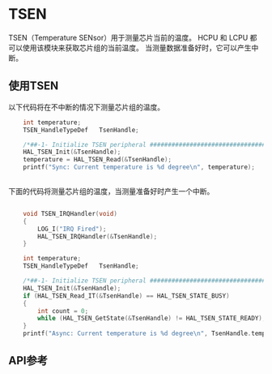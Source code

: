 # TSEN

TSEN（Temperature SENsor）用于测量芯片当前的温度。 HCPU 和 LCPU 都可以使用该模块来获取芯片组的当前温度。 当测量数据准备好时，它可以产生中断。

## 使用TSEN
 以下代码将在不中断的情况下测量芯片组的温度。

```c
    int temperature;
    TSEN_HandleTypeDef   TsenHandle;

    /*##-1- Initialize TSEN peripheral #######################################*/
    HAL_TSEN_Init(&TsenHandle);
    temperature = HAL_TSEN_Read(&TsenHandle);
    printf("Sync: Current temperature is %d degree\n", temperature);
    
```

下面的代码将测量芯片组的温度，当测量准备好时产生一个中断。
```c

    void TSEN_IRQHandler(void)
    {
        LOG_I("IRQ Fired");
        HAL_TSEN_IRQHandler(&TsenHandle);
    }

    int temperature;
    TSEN_HandleTypeDef   TsenHandle;

    /*##-1- Initialize TSEN peripheral #######################################*/
    HAL_TSEN_Init(&TsenHandle);
    if (HAL_TSEN_Read_IT(&TsenHandle) == HAL_TSEN_STATE_BUSY)
    {
        int count = 0;
        while (HAL_TSEN_GetState(&TsenHandle) != HAL_TSEN_STATE_READY);
    }
    printf("Async: Current temperature is %d degree\n", TsenHandle.temperature);    
```


## API参考
[](/api/hal/tsen.md)


